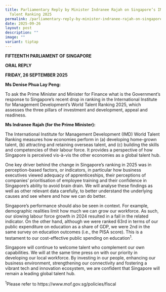 ```yaml
---
title: Parliamentary Reply by Minister Indranee Rajah on Singapore’s IMD World
  Talent Ranking 2025
permalink: /parliamentary-reply-by-minister-indranee-rajah-on-singapore-s-imd-world-talent-ranking-2025/
date: 2025-09-26
layout: post
description: ""
image: ""
variant: tiptap
---
```

<p><strong>FIFTEENTH PARLIAMENT OF SINGAPORE</strong>
</p>
<p><strong>ORAL REPLY</strong>&nbsp;</p>
<p><strong>FRIDAY, 26 SEPTEMBER 2025</strong>
</p>
<p><strong>Ms Denise Phua Lay Peng:</strong>
</p>
<p>To ask the Prime Minister and Minister for Finance what is the Government’s
response to Singapore’s recent drop in ranking in the International Institute
for Management Development’s World Talent Ranking 2025, which assesses
the three pillars of investment and development, appeal and readiness.</p>
<p><strong>Ms Indranee Rajah (for the Prime Minister):</strong>
</p>
<p>The International Institute for Management Development (IMD) World Talent
Ranking measures how economies perform in (a) developing home-grown talent,
(b) attracting and retaining overseas talent, and (c) building the skills
and competencies of their labour force. It provides a perspective of how
Singapore is perceived vis-à-vis the other economies as a global talent
hub.</p>
<p>One key driver behind the change in Singapore’s ranking in 2025 was in
perception-based factors, or indicators, in particular how business executives
viewed adequacy of apprenticeships, their perceptions of companies’ prioritisation
of employee training and their confidence in Singapore’s ability to avoid
brain drain. We will analyse these findings as well as other relevant data
carefully, to better understand the underlying causes and see where and
how we can do better.</p>
<p>Singapore’s performance should also be seen in context. For example, demographic
realities limit how much we can grow our workforce. As such, our slowing
labour force growth in 2024 resulted in a fall in the related indicator.
On the other hand, although we were ranked 63rd in terms of our public
expenditure on education as a share of GDP, we were 2nd in the same survey
on education outcomes (i.e., the PISA score). This is a testament to our
cost-effective public spending on education<sup>1</sup>.</p>
<p>Singapore will continue to welcome talent who complement our own capabilities.
We will at the same time press on with our priority in developing our local
workforce. By investing in our people, enhancing our business environment,
strengthening our connectivity and fostering a vibrant tech and innovation
ecosystem, we are confident that Singapore will remain a leading global
talent hub.</p>
<p><sup>1</sup>Please refer to <a rel="noopener noreferrer nofollow" target="_blank">https://www.mof.gov.sg/policies/fiscal</a>
</p>
<p></p>